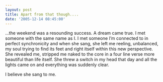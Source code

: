 ```yaml
---
layout: post
title: Apart from that though....
date: '2005-12-14 08:45:00'
---
```


<p>&hellip;the weekend was a resounding success. A dream came true. I met someone with the same name as I. I met someone I&rsquo;m connected to in perfect synchronicity and when she sang, she left me reeling, unbalanced, my soul trying to find its feet and right itself within this new perspective. She revealed me, stripped me naked to the core in a four line verse more beautiful than life itself. She threw a switch in my head that day and all the lights came on and everything was suddenly clear. </p>

<p>I believe she sang to me.</p>